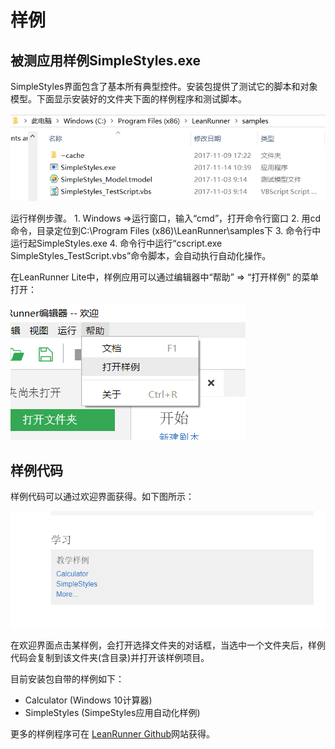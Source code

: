 # 样例

## 被测应用样例SimpleStyles.exe

SimpleStyles界面包含了基本所有典型控件。安装包提供了测试它的脚本和对象模型。下面显示安装好的文件夹下面的样例程序和测试脚本。

![](.gitbook/assets/7.1_sample_files.png)

运行样例步骤。 1. Windows =&gt;运行窗口，输入“cmd”，打开命令行窗口 2. 用cd命令，目录定位到C:\Program Files \(x86\)\LeanRunner\samples下 3. 命令行中运行起SimpleStyles.exe 4. 命令行中运行“cscript.exe SimpleStyles\_TestScript.vbs”命令脚本，会自动执行自动化操作。

在LeanRunner Lite中，样例应用可以通过编辑器中“帮助” =&gt; “打开样例” 的菜单打开：

![](.gitbook/assets/open_sample_menu.png)

## 样例代码

样例代码可以通过欢迎界面获得。如下图所示：

![](.gitbook/assets/7-tutorial.png)

在欢迎界面点击某样例，会打开选择文件夹的对话框，当选中一个文件夹后，样例代码会复制到该文件夹\(含目录\)并打开该样例项目。

目前安装包自带的样例如下：

* Calculator \(Windows 10计算器\)
* SimpleStyles \(SimpeStyles应用自动化样例\)

更多的样例程序可在 [LeanRunner Github](https://github.com/cuketest/leanrunner)网站获得。

